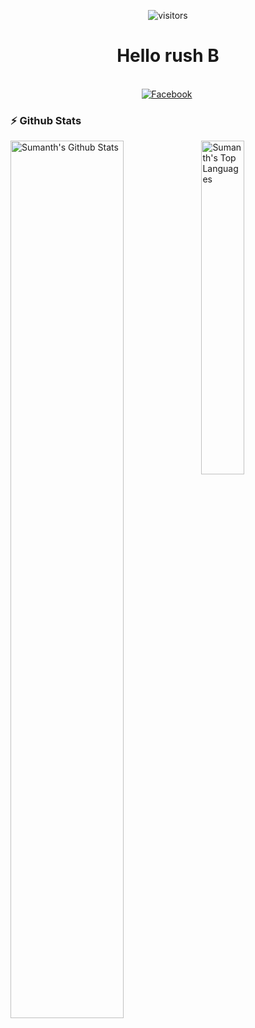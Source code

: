 <p align="center">
    <img align="center" alt="visitors" src="https://cdn.discordapp.com/attachments/729088611986702508/819723797888368681/standard.gif" />
</p>
  <h1 align="center"><b>Hello rush B</b></h1>
</p>

<p align="center">
<br>
<a href="https://discord.com/users/217639084888162304"><img src="https://img.shields.io/badge/discord-%231877F2.svg?&style=for-the-badge&logo=discord&logoColor=white" alt="Facebook" /></a>&nbsp;
</p>

### :zap: Github Stats

  <img align="left" src="https://github-readme-stats.sumanth-talluri.vercel.app/api?username=KasperiP&show_icons=true&title_color=fff&icon_color=79ff97&text_color=efefef&bg_color=24292e" alt="Sumanth's Github Stats" width="60%">
  
<img src="https://github-readme-stats.sumanth-talluri.vercel.app/api/top-langs/?username=KasperiP&show_icons=true&hide_border=true&theme=radical" width="37%" alt="Sumanth's Top Languages">


<div align="center">
